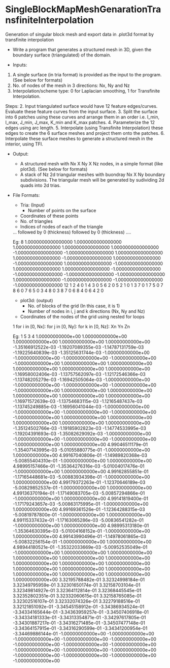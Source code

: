 # SingleBlockMapMeshGenarationTransfiniteInterpolation
Generation of singular block mesh and export data in .plot3d format by transfinite interpolation
* Write a program that generates a structured mesh in 3D, given the boundary surface (triangulated) of the domain.

* Inputs:
1. A single surface (in tria format) is provided as the input to the program. (See below for formats)
2. No. of nodes of the mesh in 3 directions: Nx, Ny and Nz
3. Interpolation/scheme type: 0 for Laplacian smoothing, 1 for Transfinite Interpolation.


Steps:
2. Input triangulated surface would have 12 feature edges/curves. Evaluate these feature curves from the input surface.
3. Split the surface into 6 patches using these curves and arrange them in an order i.e. I_min, I_max, J_min, J_max, K_min and K_max patches.
4. Parameterize the 12 edges using arc length.
5. Interpolate (using Transfinite Interpolation) these edges to create the 6 surface meshes and project them onto the patches.
6. Interpolate these surface meshes to generate a structured mesh in the interior, using TFI.

* Output:
     * A structured mesh with Nx X Ny X Nz nodes, in a simple format (like plot3d). (See below for formats)
     * A stack of Nz 2d triangular meshes with buondray Nx X Ny boundary subdivisions. The triangular mesh will be generated by sudividing 2d quads into 2d trias.

* File Formats:
     * Tria: (Input)
         * Number of points on the surface <N>
	 * Coordinates of these points
	 * No. of triangles <T>
	 * Indices of nodes of each of the triangle

 	 <N>
	 <coords of p0>
	 <coords of p1>
	 ...
 	 <coords of p_N-1>
	 <T>
	 <indices of T1> followed by 0 (thickness)
	 <indices of T2> followed by 0 (thickness)
	 ....

	 Eg:
	 8
	  1.0000000000000000  1.0000000000000000  1.0000000000000000
	  1.0000000000000000  1.0000000000000000 -1.0000000000000000
	 -1.0000000000000000  1.0000000000000000  1.0000000000000000
	 -1.0000000000000000  1.0000000000000000 -1.0000000000000000
	  1.0000000000000000 -1.0000000000000000  1.0000000000000000
	  1.0000000000000000 -1.0000000000000000 -1.0000000000000000
	 -1.0000000000000000 -1.0000000000000000  1.0000000000000000
	 -1.0000000000000000 -1.0000000000000000 -1.0000000000000000
	 12
	 1 2 4  0
	 1 4 3  0
	 5 6 2  0
	 5 2 1  0
	 1 3 7  0
	 1 7 5  0
	 7 8 6  0
	 7 6 5  0
	 3 4 8  0
	 3 8 7  0
	 6 8 4  0
	 6 4 2  0

     * plot3d: (output)
         * No. of blocks of the grid (In this case, it is 1)
         * Number of nodes in i, j and k directions (Nx, Ny and Nz)
	 * Coordinates of the nodes of the grid using nested for loops

	 1
	 <Nx> <Ny> <Nz>
	 for i in [0, Nx]:
	     for j in [0, Ny]:
	         for k in [0, Nz]:
		         Xn Yn Zn

	 Eg:
	 1
         5       3       4
	 1.00000000000e+00  1.00000000000e+00  1.00000000000e+00  1.00000000000e+00 
	 1.00000000000e+00 -1.35166912522e-03 -1.19207089355e-03 -1.14787131759e-03 
	 -1.19225640839e-03 -1.35125631744e-03 -1.00000000000e+00 -1.00000000000e+00 
	 -1.00000000000e+00 -1.00000000000e+00 -1.00000000000e+00  1.00000000000e+00 
	 1.00000000000e+00  1.00000000000e+00  1.00000000000e+00  1.00000000000e+00 
	 -1.16958002406e-03 -1.13757562097e-03 -1.12172546366e-03 -1.13748205279e-03 
	 -1.16942505064e-03 -1.00000000000e+00 -1.00000000000e+00 -1.00000000000e+00 
	 -1.00000000000e+00 -1.00000000000e+00  1.00000000000e+00  1.00000000000e+00 
	 1.00000000000e+00  1.00000000000e+00  1.00000000000e+00 -1.16971572639e-03 
	 -1.13754683115e-03 -1.12165487437e-03 -1.13745249885e-03 -1.16956041044e-03 
	 -1.00000000000e+00 -1.00000000000e+00 -1.00000000000e+00 -1.00000000000e+00 
	 -1.00000000000e+00  1.00000000000e+00  1.00000000000e+00  1.00000000000e+00 
	 1.00000000000e+00  1.00000000000e+00 -1.35124502766e-03 -1.19185902823e-03 
	 -1.14774533995e-03 -1.19204391693e-03 -1.35082629092e-03 -1.00000000000e+00 
	 -1.00000000000e+00 -1.00000000000e+00 -1.00000000000e+00 -1.00000000000e+00 
	 1.00000000000e+00  4.99046511179e-01 -1.35407143995e-03 -5.01055880775e-01 
	 -1.00000000000e+00  1.00000000000e+00  4.99167040806e-01 -1.14989820368e-03 
	 -5.00855404310e-01 -1.00000000000e+00  1.00000000000e+00  4.98995157466e-01 
	 -1.35364276316e-03 -5.01004017476e-01 -1.00000000000e+00  1.00000000000e+00 
	 4.99162855851e-01 -1.17165448681e-03 -5.00883934398e-01 -1.00000000000e+00 
	 1.00000000000e+00  4.99179372263e-01 -1.12370646189e-03 -5.00829852537e-01 
	 -1.00000000000e+00  1.00000000000e+00  4.99136370194e-01 -1.17149083705e-03 
	 -5.00857294866e-01 -1.00000000000e+00  1.00000000000e+00  4.99141819400e-01 
	 -1.17179243657e-03 -5.00863175995e-01 -1.00000000000e+00  1.00000000000e+00 
	 4.99169361526e-01 -1.12364288315e-03 -5.00819787800e-01 -1.00000000000e+00 
	 1.00000000000e+00  4.99115337432e-01 -1.17163065286e-03 -5.00836541282e-01 
	 -1.00000000000e+00  1.00000000000e+00  4.98995313180e-01 -1.35364630395e-03 
	 -5.01004168152e-01 -1.00000000000e+00  1.00000000000e+00  4.99143990496e-01 
	 -1.14978061865e-03 -5.00832256154e-01 -1.00000000000e+00  1.00000000000e+00 
	 4.98944180521e-01 -1.35322033669e-03 -5.00952535049e-01 -1.00000000000e+00 
	 1.00000000000e+00  1.00000000000e+00  1.00000000000e+00  1.00000000000e+00 
	 1.00000000000e+00  1.00000000000e+00  1.00000000000e+00  1.00000000000e+00 
	 1.00000000000e+00  1.00000000000e+00  1.00000000000e+00  1.00000000000e+00 
	 1.00000000000e+00  1.00000000000e+00  1.00000000000e+00  3.32195788482e-01 
	 3.32324998184e-01  3.32349795959e-01  3.32301650174e-01  3.32158703104e-01 
	 3.32349814927e-01  3.32364112814e-01  3.32368445545e-01  3.32352802351e-01 
	 3.32332060615e-01  3.32158765085e-01  3.32302516107e-01  3.32332074326e-01 
	 3.32279188516e-01  3.32121851092e-01 -3.34545158912e-01 -3.34386934524e-01 
	 -3.34334165644e-01 -3.34363959257e-01 -3.34507406918e-01 -3.34334181333e-01 
	 -3.34313354871e-01 -3.34297617805e-01 -3.34301887217e-01 -3.34316271485e-01 
	 -3.34507477148e-01 -3.34364157915e-01 -3.34316290599e-01 -3.34341200954e-01 
	 -3.34469886144e-01 -1.00000000000e+00 -1.00000000000e+00 -1.00000000000e+00 
	 -1.00000000000e+00 -1.00000000000e+00 -1.00000000000e+00 -1.00000000000e+00 
	 -1.00000000000e+00 -1.00000000000e+00 -1.00000000000e+00 -1.00000000000e+00 
	 -1.00000000000e+00 -1.00000000000e+00 -1.00000000000e+00 -1.00000000000e+00 

